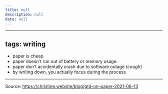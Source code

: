 ```yaml
---
title: null
description: null
date: null
---
```


---

## tags: writing

- paper is cheap
- paper doesn't run out of battery or memory usage.
- paper don't accidentally crash due to software outage (_cough_)
- by writing down, you actually focus during the process

---

Source: https://christine.website/blog/gtd-on-paper-2021-06-13
